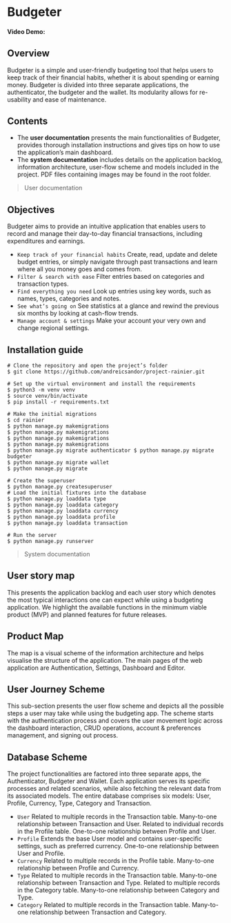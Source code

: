 # Budgeter
#### Video Demo: 

## Overview
Budgeter is a simple and user-friendly budgeting tool that helps users to keep track of their financial habits, whether it is about spending or earning money.
Budgeter is divided into three separate applications, the authenticator, the budgeter and the wallet. Its modularity allows for re-usability and ease of maintenance.

## Contents
- The **user documentation** presents the main functionalities of Budgeter, provides thorough installation instructions and gives tips on how to use the application’s main dashboard.
- The **system documentation** includes details on the application backlog, information architecture, user-flow scheme and models included in the project. PDF files containing images may be found in the root folder.


> User documentation

## Objectives
Budgeter aims to provide an intuitive application that enables users to record and manage their day-to-day financial transactions, including expenditures and earnings.

- ```Keep track of your financial habits``` Create, read, update and delete budget entries, or simply navigate through past transactions and learn where all you money goes and comes from.
- ```Filter & search with ease``` Filter entries based on categories and transaction types.
- ```Find everything you need``` Look up entries using key words, such as names, types, categories and notes.
- ```See what’s going on``` See statistics at a glance and rewind the previous six months by looking at cash-flow trends.
- ```Manage account & settings``` Make your account your very own and change regional settings.

## Installation guide
    
    # Clone the repository and open the project’s folder
    $ git clone https://github.com/andreicsandor/project-rainier.git
    
    # Set up the virtual environment and install the requirements
    $ python3 -m venv venv
    $ source venv/bin/activate
    $ pip install -r requirements.txt
    
    # Make the initial migrations
    $ cd rainier
    $ python manage.py makemigrations
    $ python manage.py makemigrations
    $ python manage.py makemigrations
    $ python manage.py makemigrations
    $ python manage.py migrate authenticator $ python manage.py migrate budgeter
    $ python manage.py migrate wallet
    $ python manage.py migrate
    
    # Create the superuser
    $ python manage.py createsuperuser
    # Load the initial fixtures into the database
    $ python manage.py loaddata type
    $ python manage.py loaddata category
    $ python manage.py loaddata currency
    $ python manage.py loaddata profile
    $ python manage.py loaddata transaction
    
    # Run the server
    $ python manage.py runserver
    

> System documentation

## User story map
This presents the application backlog and each user story which denotes the most typical interactions one can expect while using a budgeting application. We highlight the available functions in the minimum viable product (MVP) and planned features for future releases.

## Product Map
The map is a visual scheme of the information architecture and helps visualise the structure of the application. The main pages of the web application are Authentication, Settings, Dashboard and Editor.

## User Journey Scheme
This sub-section presents the user flow scheme and depicts all the possible steps a user may take while using the budgeting app. The scheme starts with the authentication process and covers the user movement logic across the dashboard interaction, CRUD operations, account & preferences management, and signing out process.

## Database Scheme
The project functionalities are factored into three separate apps, the Authenticator, Budgeter and Wallet. Each application serves its specific processes and related scenarios, while also fetching the relevant data from its associated models.
The entire database comprises six models: User, Profile, Currency, Type, Category and Transaction.

- ```User``` Related to multiple records in the Transaction table. Many-to-one relationship between Transaction and User.
Related to individual records in the Profile table. One-to-one relationship between Profile and User.
- ```Profile``` Extends the base User model and contains user-specific settings, such as preferred currency.
One-to-one relationship between User and Profile.
- ```Currency``` Related to multiple records in the Profile table. Many-to-one relationship between Profile and Currency.
- ```Type``` Related to multiple records in the Transaction table. Many-to-one relationship between Transaction and Type.
Related to multiple records in the Category table. Many-to-one relationship between Category and Type.
- ```Category``` Related to multiple records in the Transaction table. Many-to-one relationship between Transaction and Category.
